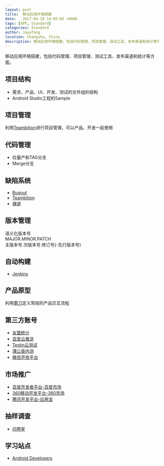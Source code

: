 ```yaml
---
layout: post  
title:  移动应用环境搭建  
date:   2017-04-28 14:05:05 +0800  
tags: [APP, Standard]  
categories: Standard  
author: JayaTang  
location: Changsha, China  
description: 移动应用环境搭建，包括代码管理、项目管理、测试工具、发布渠道和统计等方面。  
---
```

移动应用环境搭建，包括代码管理、项目管理、测试工具、发布渠道和统计等方面。

## 项目结构
- 需求、产品、UI、开发、测试的文件组织结构
- Android Studio工程的Sample

## 项目管理
利用[Teambition](https://www.teambition.com/)进行项目管理，可以产品、开发一起使用

## 代码管理
- 拉量产和TAG分支
- Merge分支

## 缺陷系统
- [Bugout](http://bugout.testin.cn/)
- [Teambition](https://www.teambition.com/)
- [禅道](http://demo.zentao.net/)

## 版本管理
语义化版本号  
MAJOR.MINOR.PATCH  
主版本号.次版本号.修订号(-先行版本号)  

## 自动构建
- [Jenkins](https://jenkins.io/)

## 产品原型
利用[墨刀](https://modao.cc/)定义常规的产品交互流程

## 第三方账号
- [友盟统计](http://www.umeng.com/)
- [百度云推送](http://push.baidu.com/)
- [Testin云测试](http://com.testin.cn/)
- [蒲公英内测](https://www.pgyer.com/)
- [微信开放平台](https://open.weixin.qq.com/)

## 市场推广
- [百度开发者平台-百度市场](http://app.baidu.com/index)
- [360移动开发平台-360市场](http://dev.360.cn/)
- [腾讯开发平台-应用宝](http://open.qq.com/)

## 抽样调查
- [问卷星](http://www.sojump.com/)

## 学习站点
- [Android Developers](https://developers.google.cn/)
